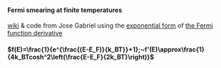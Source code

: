 #### Fermi smearing at finite temperatures
[wiki](https://en.wikipedia.org/wiki/Fermi%E2%80%93Dirac_statistics#Distribution_of_particles_over_energy) & code from Jose Gabriel
using the [exponential form](https://en.wikipedia.org/wiki/Hyperbolic_functions#Exponential_definitions) of [the Fermi function derivative](https://lampz.tugraz.at/~hadley/ss1/materials/thermo/gp/gp/Fermi-function.html)
#### $f(E)=\frac{1}{e^{\frac{(E-E_F)}{k_BT}}+1};~f'(E)\approx\frac{1}{4k_BTcosh^2\left(\frac{E-E_F}{2k_BT}\right)}$
